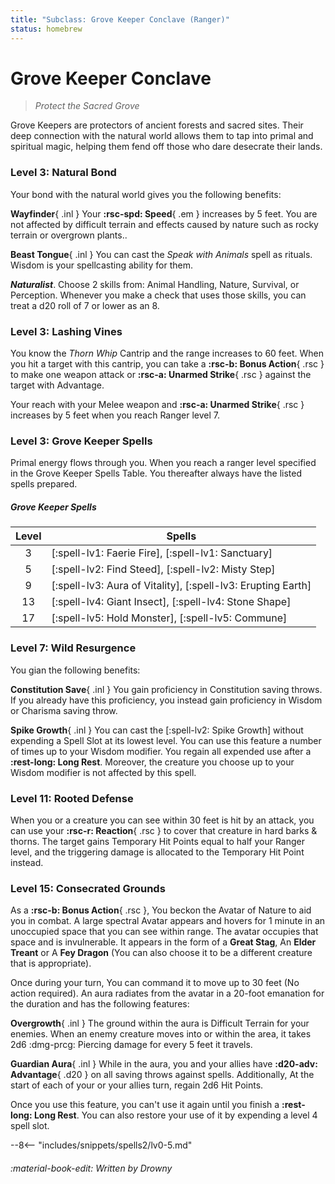 ```yaml
---
title: "Subclass: Grove Keeper Conclave (Ranger)"
status: homebrew
---
```


<p style="display:none">
Protect the Sacred Grove
</p>

# Grove Keeper Conclave

> *Protect the Sacred Grove*

Grove Keepers are protectors of ancient forests and sacred sites. Their deep connection with the natural world allows them to tap into primal and spiritual magic, helping them fend off those who dare desecrate their lands.

### Level 3: Natural Bond

Your bond with the natural world gives you the following benefits:

**Wayfinder**{ .inl } Your **:rsc-spd: Speed**{ .em } increases by 5 feet. You are not affected by difficult terrain and effects caused by nature such as rocky terrain or overgrown plants..

**Beast Tongue**{ .inl } You can cast the *Speak with Animals* spell as rituals. Wisdom is your spellcasting ability for them.

***Naturalist***. Choose 2 skills from: Animal Handling, Nature, Survival, or Perception. Whenever you make a check that uses those skills, you can treat a d20 roll of 7 or lower as an 8.

### Level 3: Lashing Vines

You know the *Thorn Whip* Cantrip and the range increases to 60 feet. When you hit a target with this cantrip, you can take a **:rsc-b: Bonus Action**{ .rsc } to make one weapon attack or **:rsc-a: Unarmed Strike**{ .rsc } against the target with Advantage.

Your reach with your Melee weapon and **:rsc-a: Unarmed Strike**{ .rsc } increases by 5 feet when you reach Ranger level 7.

### Level 3: Grove Keeper Spells

Primal energy flows through you. When you reach a ranger level specified in the Grove Keeper Spells Table. You thereafter always have the listed spells prepared.

##### Grove Keeper Spells

| Level | Spells |
|:-:|---|
| 3 | [:spell-lv1: Faerie Fire], [:spell-lv1: Sanctuary] |
| 5 | [:spell-lv2: Find Steed], [:spell-lv2: Misty Step] |
| 9 | [:spell-lv3: Aura of Vitality], [:spell-lv3: Erupting Earth] |
| 13 | [:spell-lv4: Giant Insect], [:spell-lv4: Stone Shape] |
| 17 | [:spell-lv5: Hold Monster], [:spell-lv5: Commune] |

### Level 7: Wild Resurgence

You gian the following benefits:

**Constitution Save**{ .inl } You gain proficiency in Constitution saving throws. If you already have this proficiency, you instead gain proficiency in Wisdom or Charisma saving throw.

**Spike Growth**{ .inl } You can cast the [:spell-lv2: Spike Growth] without expending a Spell Slot at its lowest level. You can use this feature a number of times up to your Wisdom modifier. You regain all expended use after a **:rest-long: Long Rest**. Moreover, the creature you choose up to your Wisdom modifier is not affected by this spell.

### Level 11: Rooted Defense

When you or a creature you can see within 30 feet is hit by an attack, you can use your **:rsc-r: Reaction**{ .rsc } to cover that creature in hard barks & thorns. The target gains Temporary Hit Points equal to half your Ranger level, and the triggering damage is allocated to the Temporary Hit Point instead.

### Level 15: Consecrated Grounds

As a **:rsc-b: Bonus Action**{ .rsc }, You beckon the Avatar of Nature to aid you in combat. A large spectral Avatar appears and hovers for 1 minute in an unoccupied space that you can see within range. The avatar occupies that space and is invulnerable. It appears in the form of a **Great Stag**, An **Elder Treant** or A **Fey Dragon** (You can also choose it to be a different creature that is appropriate).

Once during your turn, You can command it to move up to 30 feet (No action required). An aura radiates from the avatar in a 20-foot emanation for the duration and has the following features:

**Overgrowth**{ .inl } The ground within the aura is Difficult Terrain for your enemies. When an enemy creature moves into or within the area, it takes 2d6 :dmg-prcg: Piercing damage for every 5 feet it travels.

**Guardian Aura**{ .inl } While in the aura, you and your allies have **:d20-adv: Advantage**{ .d20 } on all saving throws against spells. Additionally, At the start of each of your or your allies turn, regain 2d6 Hit Points.

Once you use this feature, you can't use it again until you finish a **:rest-long: Long Rest**. You can also restore your use of it by expending a level 4 spell slot.

--8<-- "includes/snippets/spells2/lv0-5.md"

###### :material-book-edit: Written by *Drowny*